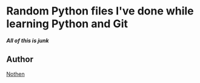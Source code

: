 Random Python files I've done while learning Python and Git
===========================================================
_**All of this is junk**_

## Author
[Nothen](https://github.com/Nothenn)
